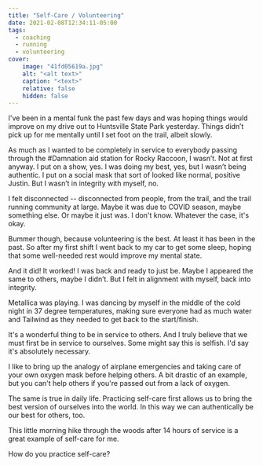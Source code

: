 ```yaml
---
title: "Self-Care / Volunteering"
date: 2021-02-08T12:34:11-05:00
tags:
  - coaching
  - running
  - volunteering
cover:
    image: "41fd05619a.jpg"
    alt: "<alt text>"
    caption: "<text>"
    relative: false
    hidden: false
---
```


I've been in a mental funk the past few days and was hoping things would improve on my drive out to Huntsville State Park yesterday. Things didn’t pick up for me mentally until I set foot on the trail, albeit slowly.

As much as I wanted to be completely in service to everybody passing through the #Damnation aid station for Rocky Raccoon, I wasn’t. Not at first anyway. I put on a show, yes. I was doing my best, yes, but I wasn’t being authentic. I put on a social mask that sort of looked like normal, positive Justin. But I wasn’t in integrity with myself, no.

I felt disconnected -- disconnected from people, from the trail, and the trail running community at large. Maybe it was due to COVID season, maybe something else. Or maybe it just was. I don't know. Whatever the case, it's okay.

Bummer though, because volunteering is the best. At least it has been in the past. So after my first shift I went back to my car to get some sleep, hoping that some well-needed rest would improve my mental state.

And it did! It worked! I was back and ready to just be. Maybe I appeared the same to others, maybe I didn’t. But I felt in alignment with myself, back into integrity.

Metallica was playing. I was dancing by myself in the middle of the cold night in 37 degree temperatures, making sure everyone had as much water and Tailwind as they needed to get back to the start/finish.

It's a wonderful thing to be in service to others. And I truly believe that we must first be in service to ourselves. Some might say this is selfish. I'd say it's absolutely necessary.

I like to bring up the analogy of airplane emergencies and taking care of your own oxygen mask before helping others. A bit drastic of an example, but you can't help others if you're passed out from a lack of oxygen.

The same is true in daily life. Practicing self-care first allows us to bring the best version of ourselves into the world. In this way we can authentically be our best for others, too.

This little morning hike through the woods after 14 hours of service is a great example of self-care for me.

How do you practice self-care?
